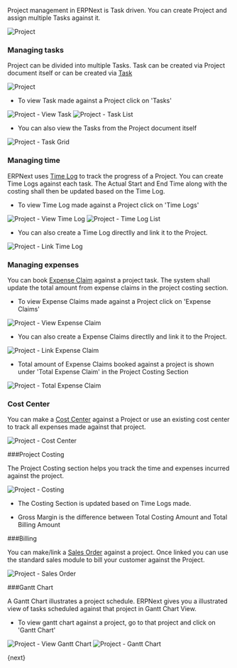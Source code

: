 Project management in ERPNext is Task driven. You can create Project and assign multiple Tasks against it.

<img class="screenshot" alt="Project" src="assets/img/project/project.png">

### Managing tasks
Project can be divided into multiple Tasks.
Task can be created via Project document itself or can be created via  [Task](/contents/projects/tasks)

<img class="screenshot" alt="Project" src="assets/img/project/project_task.png">

* To view Task made against a Project click on 'Tasks'

<img class="screenshot" alt="Project - View Task" src="assets/img/project/project_view_task.png">

<img class="screenshot" alt="Project - Task List" src="assets/img/project/project_task_list.png">

* You can also view the Tasks from the Project document itself

<img class="screenshot" alt="Project - Task Grid" src="assets/img/project/project_task_grid.png">

### Managing time

ERPNext uses [Time Log](/contents/projects/time-log) to track the progress of a Project.
You can create Time Logs against each task.
The Actual Start and End Time along with the costing shall then be updated based on the Time Log.

* To view Time Log made against a Project click on 'Time Logs'

<img class="screenshot" alt="Project - View Time Log" src="assets/img/project/project_view_time_log.png">

<img class="screenshot" alt="Project - Time Log List" src="assets/img/project/project_time_log_list.png">

* You can also create a Time Log directlly and link it to the Project.

<img class="screenshot" alt="Project - Link Time Log" src="assets/img/project/project_time_log_link.png">

### Managing expenses

You can book [Expense Claim](/contents/human-resources/expense-claim) against a project task.
The system shall update the total amount from expense claims in the project costing section.

* To view Expense Claims made against a Project click on 'Expense Claims'

<img class="screenshot" alt="Project - View Expense Claim" src="assets/img/project/project_view_expense_claim.png">

* You can also create a Expense Claims directlly and link it to the Project.

<img class="screenshot" alt="Project - Link Expense Claim" src="assets/img/project/project_expense_claim_link.png">

* Total amount of Expense Claims booked against a project is shown under 'Total Expense Claim' in the Project Costing Section

<img class="screenshot" alt="Project - Total Expense Claim" src="assets/img/project/project_total_expense_claim.png">

### Cost Center

You can make a [Cost Center](/contents/accounts/setup/cost-center) against a Project or use an existing cost center to track all expenses made against that project.

<img class="screenshot" alt="Project - Cost Center" src="assets/img/project/project_cost_center.png">

###Project Costing

The Project Costing section helps you track the time and expenses incurred against the project.

<img class="screenshot" alt="Project - Costing" src="assets/img/project/project_costing.png">

* The Costing Section is updated based on Time Logs made.

* Gross Margin is the difference between Total Costing Amount and Total Billing Amount

###Billing

You can make/link a [Sales Order](/contents/selling/sales-order) against a project. Once linked you can use the standard sales module to bill your customer against the Project.

<img class="screenshot" alt="Project - Sales Order" src="assets/img/project/project_sales_order.png">

###Gantt Chart

A Gantt Chart illustrates a project schedule.
ERPNext gives you a illustrated view of tasks scheduled against that project in Gantt Chart View.

* To view gantt chart against a project, go to that project and click on 'Gantt Chart'

<img class="screenshot" alt="Project - View Gantt Chart" src="assets/img/project/project_view_gantt_chart.png">

<img class="screenshot" alt="Project - Gantt Chart" src="assets/img/project/project_gantt_chart.png">

{next}
